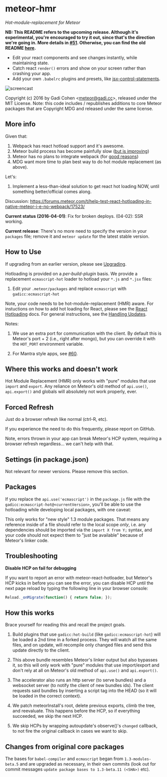 # meteor-hmr

*Hot-module-replacement for Meteor*

**NB: This README refers to the upcoming release.  Although it's experimental, you're encouraged to try it out, since that's the direction we're going in.  More details in [#51](https://github.com/gadicc/meteor-react-hotloader/issues/51).  Otherwise, you can find the old README [here](https://github.com/gadicc/meteor-react-hotloader/blob/1352a7a0335ebeab3684ca8fdd096c2b5749da05/README.md).**

* Edit your react components and see changes instantly, while maintaining state.
* Catch react `render()` errors and show on your screen rather than crashing your app.
* Add your own `.babelrc` plugins and presets, like
[jsx-control-statements](https://www.npmjs.com/package/jsx-control-statements).

![screencast](https://discourse-cdn.global.ssl.fastly.net/meteor/uploads/default/optimized/2X/4/43fb14d7cc38a1537e51ae0aa1bef88d80f8e510_1_690x341.gif)

Copyright (c) 2016 by Gadi Cohen &lt;meteor@gadi.cc&gt;, released under the MIT License.
Note: this code includes / republishes additions to core Meteor packages that are
Copyright MDG and released under the same license.

## More info

Given that:

1. Webpack has react hotload support and it's awesome.
1. Meteor build process has become painfully slow
([but is improving](https://forums.meteor.com/t/help-us-test-build-times-in-meteor-1-3/15031?u=gadicc))
1. Meteor has no plans to integrate webpack (for
[good reasons](https://forums.meteor.com/t/why-is-the-meteor-install-1-3-api-better-than-webpack-in-meteor/14480/3?u=gadicc))
1. MDG want more time to plan best way to do hot module replacement (as above).

Let's:

1. Implement a less-than-ideal solution to get react hot loading NOW, until
something better/official comes along.

Discussion: https://forums.meteor.com/t/help-test-react-hotloading-in-native-meteor-i-e-no-webpack/17523/

**Current status (2016-04-01)**: Fix for broken deploys.  (04-02): SSR working.

**Current release**: There's no more need to specify the version in your `packages`
file; remove it and `meteor update` for the latest stable version.

## How to Use

If upgrading from an earlier version, please see [Upgrading](docs/Upgrading.md).

Hotloading is provided on a *per-build-plugin* basis.  We provide a replacement
`ecmascript-hot` loader to hotload your `*.js` and `*.jsx` files:

1. Edit your `.meteor/packages` and replace `ecmascript` with `gadicc:ecmascript-hot`

Note, your code needs to be hot-module-replacement (HMR) aware.  For instuctions on how to add hot loading for React, please see the [React Hotloading](docs/React_Hotloading.md) docs.  For general instructions, see the [Handling Updates](docs/Handling_Updates.md).

Notes:

1. We use an extra port for communication with the client.  By default this is
Meteor's port + 2 (i.e., right after mongo), but you can override it with the
`HOT_PORT` environment variable.

1. For Mantra style apps, see [#60](https://github.com/gadicc/meteor-hmr/issues/60).

## Where this works and doesn't work

Hot Module Replacement (HMR) only works with "pure" modules that use `import`
and `export`.  Any reliance on Meteor's old method of `api.use()`,
`api.export()` and globals will absolutely not work properly, ever.

## Forced Refresh

Just do a browser refresh like normal (ctrl-R, etc).

If you experience the need to do this frequently, please report on GitHub.

Note, errors thrown in your app can break Meteor's HCP system, requiring
a browser refresh regardless... we can't help with that.

## Settings (in package.json)

Not relevant for newer versions.  Please remove this section.

## Packages

If you replace the `api.use('ecmascript')` in the `package.js` file with the
`gadicc:ecmascript-hot@<currentVersion>`, you'll be able to use the hotloading
while developing local packages, with one caveat:

This only works for "new style" 1.3 module packages.  That means any reference
inside of a file should refer to the local scope *only*, i.e. any dependencies
should be imported via the `import X from Y;` syntax, and your code should not
expect them to "just be available" because of Meteor's linker code.

## Troubleshooting

**Disable HCP on fail for debugging**

If you want to report an error with meteor-react-hotloader, but Meteor's HCP
kicks in before you can see the error, you can disable HCP until the next
page reload by typing the following line in your browser console:

```js
Reload._onMigrate(function() { return false; });
```

## How this works

Brace yourself for reading this and recall the project goals.

1. Build plugins that use `gadicc:hot-build` (like `gadicc:ecmascript-hot`)
   will be loaded a 2nd time in a forked process.  They will watch all the
   same files, and on update, will recompile only changed files and send
   this update directly to the client.

1. This above bundle resembles Meteor's linker output but also bypasses it,
   so this will only work with "pure" modules that use import/export and
   don't rely at all on Meteor's old method of `api.use()` and `api.export()`.

1. The accelerator also runs an http server (to serve bundles) and a websocket
  server (to notify the client of new bundles ids).  The client requests said
  bundles by inserting a script tag into the HEAD (so it will be loaded in the
  correct context).

1. We patch meteorInstall's root, delete previous exports, climb the tree, and
  reevaluate.  This happens before the HCP, so if everything succeeded, we
  skip the next HCP.

1. We skip HCPs by wrapping autoupdate's observe()'s `changed` callback,
  to not fire the original callback in cases we want to skip.

## Changes from original core packages

The bases for `babel-compiler` and `ecmascript` began from `1.3-modules-beta.5`
and are upgraded as necessary, in their own commits (look out for commit messages
`update package bases to 1.3-beta.11 (<SHA>)` etc).
